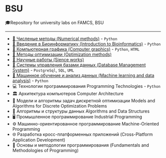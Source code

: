 # BSU
🎓Repository for university labs on FAMCS, BSU
___
- [:abacus: Численые методы (Numerical methods)](https://github.com/TemaBlag/BSU/tree/main/numerical_methods) - `Python`
- [:dna: Введение в Биоинформатику (Introduction to Bioinformatics)](https://github.com/TemaBlag/BSU/tree/main/bioinformatics) - `Python`
- [🎨 Компьютерная графика (Computer graphics)](https://github.com/TemaBlag/BSU/tree/main/computer_graphics) - `Python`, `HTML`
- [🎯 Методы оптимизации (Optimization methods)](https://github.com/TemaBlag/BSU/tree/main/optimization_methods)
- [📃 Научные работы (Sience works)](https://github.com/TemaBlag/BSU/tree/main/science_works)
- [💾 Системы управления базами данных (Database Management System)](https://github.com/TemaBlag/BSU/tree/main/database_management_system) - `PostgreSql`, `SQL`, 
 `UML`
- [🤖 Машинное обучение и анализ данных (Machine learning and data analysis)](https://github.com/TemaBlag/Yandex_SDA/tree/main/ML_part1) - `Python`
- 💻 Технологии программирования Programming Technologies - `Python`
- 🏛️ Архитектура компьютеров Computer Architecture
- 📐 Модели и алгоритмы задач дискретной оптимизации Models and Algorithms for Discrete Optimization Problems
- 🧩 Алгоритмы и структуры данных Algorithms and Data Structures
- 🖥️ Промышленное программирование Industrial Programming
- ⚙️ Машинно-ориентированное программирование Machine-Oriented Programming
- 🌐 Разработка кросс-платформенных приложений (Cross-Platform Application Development)
- 📖 Основы и методологии программирования (Fundamentals and Methodologies of Programming)
